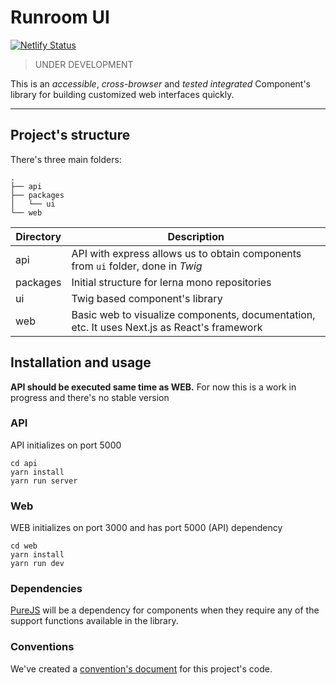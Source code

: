 # Runroom UI

[![Netlify Status](https://api.netlify.com/api/v1/badges/81968905-ee26-4bdf-832a-58992927ac69/deploy-status)](https://app.netlify.com/sites/runroom-ui/deploys)

> UNDER DEVELOPMENT

This is an _accessible_, _cross-browser_ and _tested integrated_ Component's library for building customized web interfaces quickly.

---

## Project's structure

There's three main folders:

```
.
├── api
├── packages
│   └── ui
└── web
```

|  Directory  |  Description                                                   |
|-------------|----------------------------------------------------------------|
|  api        |  API with express allows us to obtain components from `ui` folder, done in _Twig_ |
|  packages   |  Initial structure for lerna mono repositories |
|  ui         |  Twig based component's library |
|  web        |  Basic web to visualize components, documentation, etc. It uses Next.js as React's framework |

## Installation and usage

**API should be executed same time as WEB.**
For now this is a work in progress and there's no stable version

### API
API initializes on port 5000

```
cd api
yarn install
yarn run server
```

### Web
WEB initializes on port 3000 and has port 5000 (API) dependency

```
cd web
yarn install
yarn run dev
```

### Dependencies
[PureJS](https://github.com/Runroom/purejs) will be a dependency for components when they require any of the support functions available in the library.

### Conventions
We've created a [convention's document](conventions.md) for this project's code.

